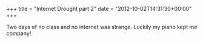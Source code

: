 +++
title = "Internet Drought part 2"
date = "2012-10-02T14:31:30+00:00"
+++

Two days of no class and no internet was strange. Luckily my piano kept me company!
			